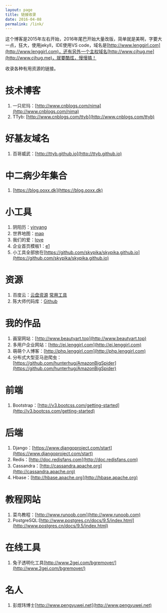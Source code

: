 ```yaml
---
layout: page
title: 链接收录
date: 2016-04-08
permalink: /link/
---
```


这个博客是2015年左右开始，2016年尾巴开始大量改版，简单就是美啊，字要大一点，狂大，使用jekyll，IDE使用VS code，域名是[http://www.lenggirl.com](http://www.lenggirl.com)，还有另外一个主权域名[http://www.cjhug.me](http://www.cjhug.me)，就要酷炫，慢慢搞！

收录各种有用资源的链接。

# 技术博客
1. 一只尼玛：[http://www.cnblogs.com/nima](http://www.cnblogs.com/nima)
2. TTyb: [http://www.cnblogs.com/ttyb](http://www.cnblogs.com/ttyb)

# 好基友域名
1. 百哥威武：[http://ttyb.github.io](http://ttyb.github.io)

# 中二病少年集合
1. [https://blog.ooxx.dk](https://blog.ooxx.dk)

# 小工具
1. 阴阳历：[yinyang](http://www.cjhug.me/front/yinyang)
2. 世界地图：[map](http://www.cjhug.me/front/map)
3. 我们的爱：[love](http://www.cjhug.me/front/love)
4. 企业首页模板1：[e1](http://www.cjhug.me/front/e1)
5. 小工具全部放在[https://github.com/skypika/skypika.github.io](https://github.com/skypika/skypika.github.io)

# 资源

1. 百度云：[云盘资源](https://yun.baidu.com/share/home?uk=2670395222) [常用工具](https://yun.baidu.com/s/1c2v61Q4)
2. 陈大师代码库：[Github](https://www.github.com/hunterhug)

# 我的作品
1. 画室网站：[http://www.beautyart.top](http://www.beautyart.top)
2. 多用户企业网站：[http://ei.lenggirl.com](http://ei.lenggirl.com)
3. 萌萌个人博客：[http://php.lenggirl.com](http://php.lenggirl.com)
4. 分布式大型亚马逊爬虫：[https://github.com/hunterhug/AmazonBigSpider](https://github.com/hunterhug/AmazonBigSpider)

# 前端
1. Bootstrap：[http://v3.bootcss.com/getting-started](http://v3.bootcss.com/getting-started)

# 后端
1. Django：[https://www.djangoproject.com/start](https://www.djangoproject.com/start)     
2. Redis：[http://doc.redisfans.com](http://doc.redisfans.com)   
3. Cassandra：[http://cassandra.apache.org](http://cassandra.apache.org)    
4. Hbase：[http://hbase.apache.org](http://hbase.apache.org)

# 教程网站
1. 菜鸟教程：[http://www.runoob.com](http://www.runoob.com)
2. PostgreSQL:[http://www.postgres.cn/docs/9.5/index.html](http://www.postgres.cn/docs/9.5/index.html)

# 在线工具
1. 兔子透明化工具[http://www.2gei.com/bgremover/](http://www.2gei.com/bgremover/)

# 名人
1. 彭煜玮博士[http://www.pengyuwei.net](http://www.pengyuwei.net)
